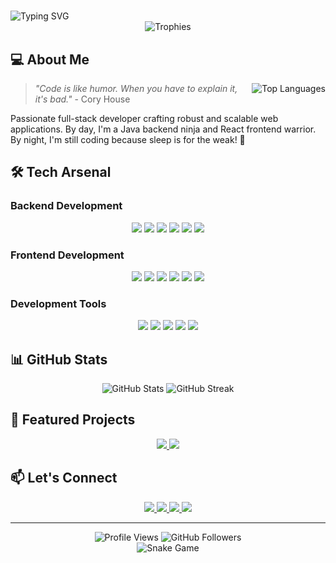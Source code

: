 # <div align="center">
  <img src="https://readme-typing-svg.herokuapp.com?font=Fira+Code&weight=500&size=40&duration=4000&pause=1000&color=2196F3&center=true&vCenter=true&width=600&height=100&lines=Hello+World!;I'm+Le+Duy;Java+Backend+Developer;ReactJS+Frontend+Developer;Let's+Code+Something+Awesome!" alt="Typing SVG" />
</div>

<div align="center">
  <img src="https://github-profile-trophy.vercel.app/?username=leduy2004-coder&theme=radical&no-frame=true&no-bg=true&margin-w=4&row=1" alt="Trophies" />
</div>

## 💻 About Me

<img align="right" src="https://github-readme-stats.vercel.app/api/top-langs/?username=leduy2004-coder&layout=compact&theme=radical" alt="Top Languages" />

> *"Code is like humor. When you have to explain it, it's bad."* - Cory House

Passionate full-stack developer crafting robust and scalable web applications. By day, I'm a Java backend ninja and React frontend warrior. By night, I'm still coding because sleep is for the weak! 💪

## 🛠️ Tech Arsenal

### Backend Development
<div align="center">
  <img src="https://img.shields.io/badge/Java-ED8B00?style=for-the-badge&logo=java&logoColor=white" />
  <img src="https://img.shields.io/badge/Spring_Boot-6DB33F?style=for-the-badge&logo=spring-boot&logoColor=white" />
  <img src="https://img.shields.io/badge/Spring_Security-6DB33F?style=for-the-badge&logo=spring-security&logoColor=white" />
  <img src="https://img.shields.io/badge/MySQL-00000F?style=for-the-badge&logo=mysql&logoColor=white" />
  <img src="https://img.shields.io/badge/Microsoft_SQL_Server-CC2927?style=for-the-badge&logo=microsoft-sql-server&logoColor=white" />
  <img src="https://img.shields.io/badge/MongoDB-4EA94B?style=for-the-badge&logo=mongodb&logoColor=white" />
</div>

### Frontend Development
<div align="center">
  <img src="https://img.shields.io/badge/React-20232A?style=for-the-badge&logo=react&logoColor=61DAFB" />
  <img src="https://img.shields.io/badge/Redux-593D88?style=for-the-badge&logo=redux&logoColor=white" />
  <img src="https://img.shields.io/badge/JavaScript-F7DF1E?style=for-the-badge&logo=javascript&logoColor=black" />
  <img src="https://img.shields.io/badge/HTML5-E34F26?style=for-the-badge&logo=html5&logoColor=white" />
  <img src="https://img.shields.io/badge/CSS3-1572B6?style=for-the-badge&logo=css3&logoColor=white" />
  <img src="https://img.shields.io/badge/Tailwind_CSS-38B2AC?style=for-the-badge&logo=tailwind-css&logoColor=white" />
</div>

### Development Tools
<div align="center">
  <img src="https://img.shields.io/badge/Git-F05032?style=for-the-badge&logo=git&logoColor=white" />
  <img src="https://img.shields.io/badge/Docker-2496ED?style=for-the-badge&logo=docker&logoColor=white" />
  <img src="https://img.shields.io/badge/Postman-FF6C37?style=for-the-badge&logo=postman&logoColor=white" />
  <img src="https://img.shields.io/badge/IntelliJ_IDEA-000000?style=for-the-badge&logo=intellij-idea&logoColor=white" />
  <img src="https://img.shields.io/badge/VS_Code-007ACC?style=for-the-badge&logo=visual-studio-code&logoColor=white" />
</div>

## 📊 GitHub Stats

<div align="center">
  <img src="https://github-readme-stats.vercel.app/api?username=leduy2004-coder&show_icons=true&theme=radical&hide_border=true&include_all_commits=true&count_private=true" alt="GitHub Stats" />
  <img src="https://github-readme-streak-stats.herokuapp.com/?user=leduy2004-coder&theme=radical&hide_border=true" alt="GitHub Streak" />
</div>

## 🎵 Featured Projects

<div align="center">
  <a href="https://github.com/leduy2004-coder/MusicLD-Backend.git">
    <img src="https://github-readme-stats.vercel.app/api/pin/?username=leduy2004-coder&repo=music-platform&theme=radical" />
  </a>
  <a href="https://github.com/leduy2004-coder/Ecommerce.git">
    <img src="https://github-readme-stats.vercel.app/api/pin/?username=leduy2004-coder&repo=ecommerce-platform&theme=radical" />
  </a>
</div>

## 📫 Let's Connect

<div align="center">
  <a href="mailto:leduy8762@gmail.com">
    <img src="https://img.shields.io/badge/Gmail-D14836?style=for-the-badge&logo=gmail&logoColor=white" />
  </a>
  <a href="https://www.facebook.com/le.duy.315187">
    <img src="https://img.shields.io/badge/Facebook-1877F2?style=for-the-badge&logo=facebook&logoColor=white" />
  </a>
  <a href="https://zalo.me/0358544909">
    <img src="https://img.shields.io/badge/Zalo-0068FF?style=for-the-badge&logo=zalo&logoColor=white" />
  </a>
  <a href="https://github.com/leduy2004-coder">
    <img src="https://img.shields.io/badge/GitHub-100000?style=for-the-badge&logo=github&logoColor=white" />
  </a>
</div>

---

<div align="center">
  <img src="https://komarev.com/ghpvc/?username=leduy2004-coder&style=flat-square&color=blue" alt="Profile Views" />
  <img src="https://img.shields.io/github/followers/leduy2004-coder?label=Followers&style=social" alt="GitHub Followers" />
</div>

<div align="center">
  <img src="https://github.com/leduy2004-coder/leduy2004-coder/blob/output/github-contribution-grid-snake-dark.svg" alt="Snake Game" />
</div>

